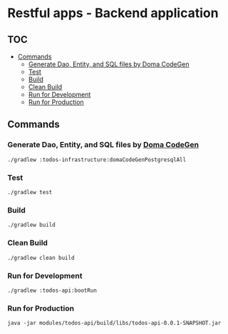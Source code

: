 <!-- omit in toc -->
# Restful apps - Backend application

<!-- omit in toc -->
## TOC

- [Commands](#commands)
    - [Generate Dao, Entity, and SQL files by Doma CodeGen](#generate-dao-entity-and-sql-files-by-doma-codegen)
    - [Test](#test)
    - [Build](#build)
    - [Clean Build](#clean-build)
    - [Run for Development](#run-for-development)
    - [Run for Production](#run-for-production)

## Commands

### Generate Dao, Entity, and SQL files by [Doma CodeGen](https://docs.domaframework.org/ja/stable/codegen/)

```shell
./gradlew :todos-infrastructure:domaCodeGenPostgresqlAll
```

### Test

```shell
./gradlew test
```

### Build

```shell
./gradlew build
```

### Clean Build

```shell
./gradlew clean build
```

### Run for Development

```shell
./gradlew :todos-api:bootRun
```

### Run for Production

```shell
java -jar modules/todos-api/build/libs/todos-api-0.0.1-SNAPSHOT.jar
```
